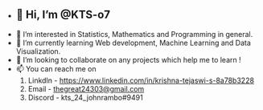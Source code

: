 - ## 👋 Hi, I’m @KTS-o7
- 👀 I’m interested in Statistics, Mathematics and Programming in general.
- 🌱 I’m currently learning Web development, Machine Learning and Data Visualization. 
- 💞️ I’m looking to collaborate on any projects which help me to learn !
- 📫 You can reach me on 
   1) LinkdIn - https://www.linkedin.com/in/krishna-tejaswi-s-8a78b3228
   2) Email   - thegreat24303@gmail.com
   3) Discord - kts_24_johnrambo#9491
      

<!---
KTS-o7/KTS-o7 is a ✨ special ✨ repository because its `README.md` (this file) appears on your GitHub profile.
You can click the Preview link to take a look at your changes.
--->
